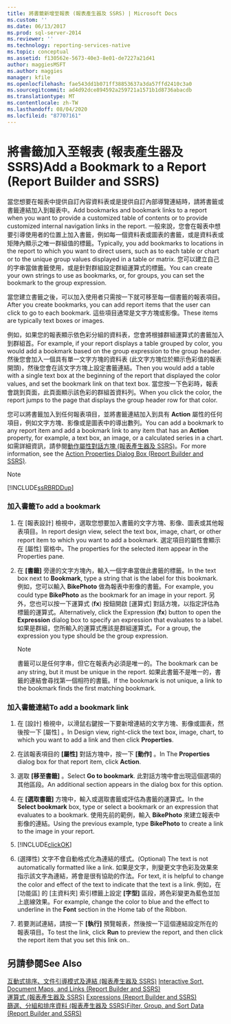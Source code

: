 ```yaml
---
title: 將書籤新增至報表 (報表產生器及 SSRS) | Microsoft Docs
ms.custom: ''
ms.date: 06/13/2017
ms.prod: sql-server-2014
ms.reviewer: ''
ms.technology: reporting-services-native
ms.topic: conceptual
ms.assetid: f130562e-5673-40e3-8e01-de7227a21d41
author: maggiesMSFT
ms.author: maggies
manager: kfile
ms.openlocfilehash: fae543dd1b071ff38853637a3da57ffd2410c3a0
ms.sourcegitcommit: ad4d92dce894592a259721a1571b1d8736abacdb
ms.translationtype: MT
ms.contentlocale: zh-TW
ms.lasthandoff: 08/04/2020
ms.locfileid: "87707161"
---
```

# <a name="add-a-bookmark-to-a-report-report-builder-and-ssrs"></a><span data-ttu-id="dcce9-102">將書籤加入至報表 (報表產生器及 SSRS)</span><span class="sxs-lookup"><span data-stu-id="dcce9-102">Add a Bookmark to a Report (Report Builder and SSRS)</span></span>
  <span data-ttu-id="dcce9-103">當您想要在報表中提供自訂內容資料表或是提供自訂內部導覽連結時，請將書籤或書籤連結加入到報表中。</span><span class="sxs-lookup"><span data-stu-id="dcce9-103">Add bookmarks and bookmark links to a report when you want to provide a customized table of contents or to provide customized internal navigation links in the report.</span></span> <span data-ttu-id="dcce9-104">一般來說，您會在報表中想要引導使用者的位置上加入書籤，例如每一個資料表或圖表的書籤，或是資料表或矩陣內顯示之唯一群組值的標籤。</span><span class="sxs-lookup"><span data-stu-id="dcce9-104">Typically, you add bookmarks to locations in the report to which you want to direct users, such as to each table or chart or to the unique group values displayed in a table or matrix.</span></span> <span data-ttu-id="dcce9-105">您可以建立自己的字串當做書籤使用，或是針對群組設定群組運算式的標籤。</span><span class="sxs-lookup"><span data-stu-id="dcce9-105">You can create your own strings to use as bookmarks, or, for groups, you can set the bookmark to the group expression.</span></span>  
  
 <span data-ttu-id="dcce9-106">當您建立書籤之後，可以加入使用者只需按一下就可移至每一個書籤的報表項目。</span><span class="sxs-lookup"><span data-stu-id="dcce9-106">After you create bookmarks, you can add report items that the user can click to go to each bookmark.</span></span> <span data-ttu-id="dcce9-107">這些項目通常是文字方塊或影像。</span><span class="sxs-lookup"><span data-stu-id="dcce9-107">These items are typically text boxes or images.</span></span>  
  
 <span data-ttu-id="dcce9-108">例如，如果您的報表顯示依色彩分組的資料表，您會將根據群組運算式的書籤加入到群組首。</span><span class="sxs-lookup"><span data-stu-id="dcce9-108">For example, if your report displays a table grouped by color, you would add a bookmark based on the group expression to the group header.</span></span> <span data-ttu-id="dcce9-109">然後您會加入一個具有單一文字方塊的資料表 (此文字方塊位於顯示色彩值的報表開頭)，然後您會在該文字方塊上設定書籤連結。</span><span class="sxs-lookup"><span data-stu-id="dcce9-109">Then you would add a table with a single text box at the beginning of the report that displayed the color values, and set the bookmark link on that text box.</span></span> <span data-ttu-id="dcce9-110">當您按一下色彩時，報表會跳到頁面，此頁面顯示該色彩的群組首資料列。</span><span class="sxs-lookup"><span data-stu-id="dcce9-110">When you click the color, the report jumps to the page that displays the group header row for that color.</span></span>  
  
 <span data-ttu-id="dcce9-111">您可以將書籤加入到任何報表項目，並將書籤連結加入到具有 **Action** 屬性的任何項目，例如文字方塊、影像或是圖表中的導出數列。</span><span class="sxs-lookup"><span data-stu-id="dcce9-111">You can add a bookmark to any report item and add a bookmark link to any item that has an **Action** property, for example, a text box, an image, or a calculated series in a chart.</span></span> <span data-ttu-id="dcce9-112">如需詳細資訊，請參閱[動作屬性對話方塊 &#40;報表產生器及 SSRS&#41;](../action-properties-dialog-box-report-builder-and-ssrs.md)。</span><span class="sxs-lookup"><span data-stu-id="dcce9-112">For more information, see the [Action Properties Dialog Box &#40;Report Builder and SSRS&#41;](../action-properties-dialog-box-report-builder-and-ssrs.md).</span></span>  
  
> [!NOTE]  
>  [!INCLUDE[ssRBRDDup](../../includes/ssrbrddup-md.md)]  
  
### <a name="to-add-a-bookmark"></a><span data-ttu-id="dcce9-113">加入書籤</span><span class="sxs-lookup"><span data-stu-id="dcce9-113">To add a bookmark</span></span>  
  
1.  <span data-ttu-id="dcce9-114">在 [報表設計] 檢視中，選取您想要加入書籤的文字方塊、影像、圖表或其他報表項目。</span><span class="sxs-lookup"><span data-stu-id="dcce9-114">In report design view, select the text box, image, chart, or other report item to which you want to add a bookmark.</span></span> <span data-ttu-id="dcce9-115">選定項目的屬性會顯示在 [屬性] 窗格中。</span><span class="sxs-lookup"><span data-stu-id="dcce9-115">The properties for the selected item appear in the Properties pane.</span></span>  
  
2.  <span data-ttu-id="dcce9-116">在 **[書籤]** 旁邊的文字方塊內，輸入一個字串當做此書籤的標籤。</span><span class="sxs-lookup"><span data-stu-id="dcce9-116">In the text box next to **Bookmark**, type a string that is the label for this bookmark.</span></span> <span data-ttu-id="dcce9-117">例如，您可以輸入 **BikePhoto** 做為報表中影像的書籤。</span><span class="sxs-lookup"><span data-stu-id="dcce9-117">For example, you could type **BikePhoto** as the bookmark for an image in your report.</span></span> <span data-ttu-id="dcce9-118">另外，您也可以按一下運算式 (**fx**) 按鈕開啟 [運算式]  對話方塊，以指定評估為標籤的運算式。</span><span class="sxs-lookup"><span data-stu-id="dcce9-118">Alternatively, click the Expression (**fx**) button to open the **Expression** dialog box to specify an expression that evaluates to a label.</span></span> <span data-ttu-id="dcce9-119">如果是群組，您所輸入的運算式應該是群組運算式。</span><span class="sxs-lookup"><span data-stu-id="dcce9-119">For a group, the expression you type should be the group expression.</span></span>  
  
    > [!NOTE]  
    >  <span data-ttu-id="dcce9-120">書籤可以是任何字串，但它在報表內必須是唯一的。</span><span class="sxs-lookup"><span data-stu-id="dcce9-120">The bookmark can be any string, but it must be unique in the report.</span></span> <span data-ttu-id="dcce9-121">如果此書籤不是唯一的，書籤的連結會尋找第一個相符的書籤。</span><span class="sxs-lookup"><span data-stu-id="dcce9-121">If the bookmark is not unique, a link to the bookmark finds the first matching bookmark.</span></span>  
  
### <a name="to-add-a-bookmark-link"></a><span data-ttu-id="dcce9-122">加入書籤連結</span><span class="sxs-lookup"><span data-stu-id="dcce9-122">To add a bookmark link</span></span>  
  
1.  <span data-ttu-id="dcce9-123">在 [設計] 檢視中，以滑鼠右鍵按一下要新增連結的文字方塊、影像或圖表，然後按一下 [屬性]  。</span><span class="sxs-lookup"><span data-stu-id="dcce9-123">In Design view, right-click the text box, image, chart, to which you want to add a link and then click **Properties**.</span></span>  
  
2.  <span data-ttu-id="dcce9-124">在該報表項目的 **[屬性]** 對話方塊中，按一下 **[動作]** 。</span><span class="sxs-lookup"><span data-stu-id="dcce9-124">In The **Properties** dialog box for that report item, click **Action**.</span></span>  
  
3.  <span data-ttu-id="dcce9-125">選取 **[移至書籤]** 。</span><span class="sxs-lookup"><span data-stu-id="dcce9-125">Select **Go to bookmark**.</span></span> <span data-ttu-id="dcce9-126">此對話方塊中會出現這個選項的其他區段。</span><span class="sxs-lookup"><span data-stu-id="dcce9-126">An additional section appears in the dialog box for this option.</span></span>  
  
4.  <span data-ttu-id="dcce9-127">在 **[選取書籤]** 方塊中，輸入或選取書籤或評估為書籤的運算式。</span><span class="sxs-lookup"><span data-stu-id="dcce9-127">In the **Select bookmark** box, type or select a bookmark or an expression that evaluates to a bookmark.</span></span> <span data-ttu-id="dcce9-128">使用先前的範例，輸入 **BikePhoto** 來建立報表中影像的連結。</span><span class="sxs-lookup"><span data-stu-id="dcce9-128">Using the previous example, type **BikePhoto** to create a link to the image in your report.</span></span>  
  
5.  [!INCLUDE[clickOK](../../includes/clickok-md.md)]  
  
6.  <span data-ttu-id="dcce9-129">(選擇性) 文字不會自動格式化為連結的樣式。</span><span class="sxs-lookup"><span data-stu-id="dcce9-129">(Optional) The text is not automatically formatted like a link.</span></span> <span data-ttu-id="dcce9-130">如果是文字，則變更文字色彩及效果來指示該文字為連結，將會是很有協助的作法。</span><span class="sxs-lookup"><span data-stu-id="dcce9-130">For text, it is helpful to change the color and effect of the text to indicate that the text is a link.</span></span> <span data-ttu-id="dcce9-131">例如，在 [功能區] 的 [主資料夾] 索引標籤上設定 **[字型]** 區段，將色彩變更為藍色並加上底線效果。</span><span class="sxs-lookup"><span data-stu-id="dcce9-131">For example, change the color to blue and the effect to underline in the **Font** section in the Home tab of the Ribbon.</span></span>  
  
7.  <span data-ttu-id="dcce9-132">若要測試連結，請按一下 **[執行]** 預覽報表，然後按一下這個連結設定所在的報表項目。</span><span class="sxs-lookup"><span data-stu-id="dcce9-132">To test the link, click **Run** to preview the report, and then click the report item that you set this link on..</span></span>  
  
## <a name="see-also"></a><span data-ttu-id="dcce9-133">另請參閱</span><span class="sxs-lookup"><span data-stu-id="dcce9-133">See Also</span></span>  
 <span data-ttu-id="dcce9-134">[互動式排序、文件引導模式及連結 &#40;報表產生器及 SSRS&#41;](interactive-sort-document-maps-and-links-report-builder-and-ssrs.md) </span><span class="sxs-lookup"><span data-stu-id="dcce9-134">[Interactive Sort, Document Maps, and Links &#40;Report Builder and SSRS&#41;](interactive-sort-document-maps-and-links-report-builder-and-ssrs.md) </span></span>  
 <span data-ttu-id="dcce9-135">[運算式 &#40;報表產生器及 SSRS&#41;](expressions-report-builder-and-ssrs.md) </span><span class="sxs-lookup"><span data-stu-id="dcce9-135">[Expressions &#40;Report Builder and SSRS&#41;](expressions-report-builder-and-ssrs.md) </span></span>  
 [<span data-ttu-id="dcce9-136">篩選、分組和排序資料 &#40;報表產生器及 SSRS&#41;</span><span class="sxs-lookup"><span data-stu-id="dcce9-136">Filter, Group, and Sort Data &#40;Report Builder and SSRS&#41;</span></span>](filter-group-and-sort-data-report-builder-and-ssrs.md)  
  
  

